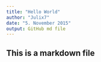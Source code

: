 ```yaml
---
title: "Hello World"
author: "Julix7"
date: "5. November 2015"
output: GitHub md file
---
```


## This is a markdown file


